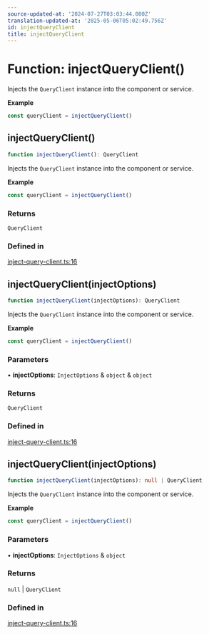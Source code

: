 ```yaml
---
source-updated-at: '2024-07-27T03:03:44.000Z'
translation-updated-at: '2025-05-06T05:02:49.756Z'
id: injectQueryClient
title: injectQueryClient
---
```


# Function: injectQueryClient()

Injects the `QueryClient` instance into the component or service.

**Example**

```ts
const queryClient = injectQueryClient()
```

## injectQueryClient()

```ts
function injectQueryClient(): QueryClient
```

Injects the `QueryClient` instance into the component or service.

**Example**

```ts
const queryClient = injectQueryClient()
```

### Returns

`QueryClient`

### Defined in

[inject-query-client.ts:16](https://github.com/TanStack/query/blob/dac5da5416b82b0be38a8fb34dde1fc6670f0a59/packages/angular-query-experimental/src/inject-query-client.ts#L16)

## injectQueryClient(injectOptions)

```ts
function injectQueryClient(injectOptions): QueryClient
```

Injects the `QueryClient` instance into the component or service.

**Example**

```ts
const queryClient = injectQueryClient()
```

### Parameters

• **injectOptions**: `InjectOptions` & `object` & `object`

### Returns

`QueryClient`

### Defined in

[inject-query-client.ts:16](https://github.com/TanStack/query/blob/dac5da5416b82b0be38a8fb34dde1fc6670f0a59/packages/angular-query-experimental/src/inject-query-client.ts#L16)

## injectQueryClient(injectOptions)

```ts
function injectQueryClient(injectOptions): null | QueryClient
```

Injects the `QueryClient` instance into the component or service.

**Example**

```ts
const queryClient = injectQueryClient()
```

### Parameters

• **injectOptions**: `InjectOptions` & `object`

### Returns

`null` \| `QueryClient`

### Defined in

[inject-query-client.ts:16](https://github.com/TanStack/query/blob/dac5da5416b82b0be38a8fb34dde1fc6670f0a59/packages/angular-query-experimental/src/inject-query-client.ts#L16)
